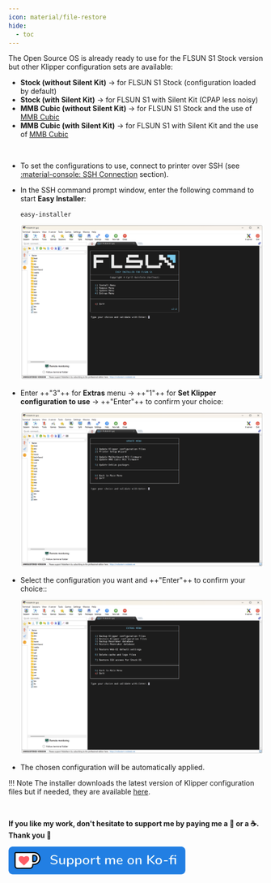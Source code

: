 ```yaml
---
icon: material/file-restore
hide:
  - toc
---
```


The Open Source OS is already ready to use for the FLSUN S1 Stock version but other Klipper configuration sets are available:

  - **Stock (without Silent Kit)** → for FLSUN S1 Stock (configuration loaded by default)
  - **Stock (with Silent Kit)** → for FLSUN S1 with Silent Kit (CPAP less noisy)
  - **MMB Cubic (without Silent Kit)** → for FLSUN S1 Stock and the use of <a href="../bigtreetech-mmb-cubic">MMB Cubic</a>
  - **MMB Cubic (with Silent Kit)** → for FLSUN S1 with Silent Kit  and the use of <a href="../bigtreetech-mmb-cubic">MMB Cubic</a>

<br />

- To set the configurations to use, connect to printer over SSH (see <a href="../ssh-connection">:material-console: SSH Connection</a> section).

- In the SSH command prompt window, enter the following command to start **Easy Installer**:

	``` title="SSH Command Prompt"
	easy-installer
	```

	<img width="900" src="../assets/images/installer-01.png">

- Enter ++"3"++ for **Extras** menu → ++"1"++ for **Set Klipper configuration to use** → ++"Enter"++ to confirm your choice:

	<img width="900" src="../assets/images/installer-04.png">

- Select the configuration you want and ++"Enter"++ to confirm your choice::

	<img width="900" src="../assets/images/installer-05.png">

- The chosen configuration will be automatically applied.

!!! Note
    The installer downloads the latest version of Klipper configuration files but if needed, they are available <a href="https://github.com/Guilouz/Klipper-Flsun-S1/tree/master/config">here</a>.

<br />

**If you like my work, don't hesitate to support me by paying me a 🍺 or a ☕. Thank you 🙂**

<a href="https://ko-fi.com/guilouz" target="_blank"><img width="350" src="../assets/images/ko-fi.png"></a>
